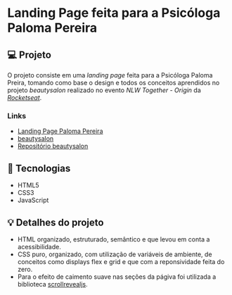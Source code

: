 # Landing Page feita para a Psicóloga Paloma Pereira

## 💻 Projeto

O projeto consiste em uma *landing page* feita para a Psicóloga Paloma Preira, tomando como base o design e todos os conceitos aprendidos no projeto *beautysalon* realizado no evento *NLW Together - Origin* da [*Rocketseat*](https://www.rocketseat.com.br/). 

### Links
- [Landing Page Paloma Pereira](https://psicologapalomapereira.netlify.app/)
- [beautysalon](https://elena-calcada.github.io/beautysalon/)
- [Repositório beautysalon](https://github.com/elena-calcada/beautysalon)

## 🚀 Tecnologias

- HTML5
- CSS3
- JavaScript

## 💡 Detalhes do projeto

- HTML organizado, estruturado, semântico e que levou em conta a acessibilidade.
- CSS puro, organizado, com utilização de variáveis de ambiente, de conceitos como displays flex e grid e que com a reponsividade feita do zero.
- Para o efeito de caimento suave nas seções da págiva foi utilizada a biblioteca [scrollrevealjs](https://scrollrevealjs.org/).